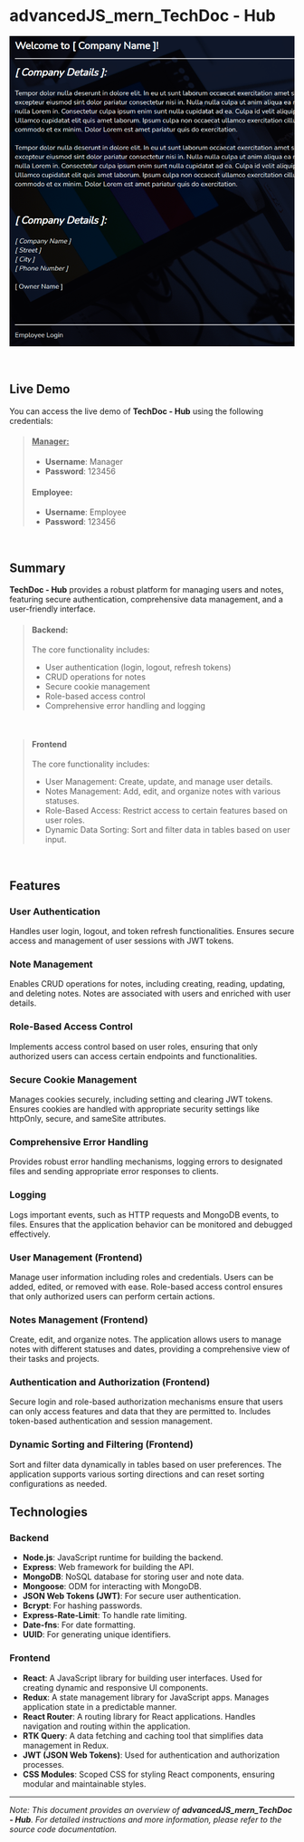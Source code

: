 # advancedJS_mern_TechDoc - Hub

![advancedJS_mern_TechDoc - Hub](frontend/public/img/advancedJS_mern_techdoc-hub.png)

<br>

## Live Demo

You can access the live demo of **TechDoc - Hub** using the following credentials:

<blockquote>

#### <u> Manager: </u>

- **Username**: Manager
- **Password**: 123456

#### Employee:

- **Username**: Employee
- **Password**: 123456

</blockquote>

<br>

## Summary

**TechDoc - Hub** provides a robust platform for managing users and notes, featuring secure authentication, comprehensive data management, and a user-friendly interface.

<blockquote>

#### Backend:

The core functionality includes:

- User authentication (login, logout, refresh tokens)
- CRUD operations for notes
- Secure cookie management
- Role-based access control
- Comprehensive error handling and logging

</blockquote>

<br>

<blockquote>

#### Frontend

The core functionality includes:

- User Management: Create, update, and manage user details.
- Notes Management: Add, edit, and organize notes with various statuses.
- Role-Based Access: Restrict access to certain features based on user roles.
- Dynamic Data Sorting: Sort and filter data in tables based on user input.

</blockquote>

<br>

## Features

### User Authentication

Handles user login, logout, and token refresh functionalities. Ensures secure access and management of user sessions with JWT tokens.

### Note Management

Enables CRUD operations for notes, including creating, reading, updating, and deleting notes. Notes are associated with users and enriched with user details.

### Role-Based Access Control

Implements access control based on user roles, ensuring that only authorized users can access certain endpoints and functionalities.

### Secure Cookie Management

Manages cookies securely, including setting and clearing JWT tokens. Ensures cookies are handled with appropriate security settings like httpOnly, secure, and sameSite attributes.

### Comprehensive Error Handling

Provides robust error handling mechanisms, logging errors to designated files and sending appropriate error responses to clients.

### Logging

Logs important events, such as HTTP requests and MongoDB events, to files. Ensures that the application behavior can be monitored and debugged effectively.

### User Management (Frontend)

Manage user information including roles and credentials. Users can be added, edited, or removed with ease. Role-based access control ensures that only authorized users can perform certain actions.

### Notes Management (Frontend)

Create, edit, and organize notes. The application allows users to manage notes with different statuses and dates, providing a comprehensive view of their tasks and projects.

### Authentication and Authorization (Frontend)

Secure login and role-based authorization mechanisms ensure that users can only access features and data that they are permitted to. Includes token-based authentication and session management.

### Dynamic Sorting and Filtering (Frontend)

Sort and filter data dynamically in tables based on user preferences. The application supports various sorting directions and can reset sorting configurations as needed.

## Technologies

### Backend

- **Node.js**: JavaScript runtime for building the backend.
- **Express**: Web framework for building the API.
- **MongoDB**: NoSQL database for storing user and note data.
- **Mongoose**: ODM for interacting with MongoDB.
- **JSON Web Tokens (JWT)**: For secure user authentication.
- **Bcrypt**: For hashing passwords.
- **Express-Rate-Limit**: To handle rate limiting.
- **Date-fns**: For date formatting.
- **UUID**: For generating unique identifiers.

### Frontend

- **React**: A JavaScript library for building user interfaces. Used for creating dynamic and responsive UI components.
- **Redux**: A state management library for JavaScript apps. Manages application state in a predictable manner.
- **React Router**: A routing library for React applications. Handles navigation and routing within the application.
- **RTK Query**: A data fetching and caching tool that simplifies data management in Redux.
- **JWT (JSON Web Tokens)**: Used for authentication and authorization processes.
- **CSS Modules**: Scoped CSS for styling React components, ensuring modular and maintainable styles.

---

_Note: This document provides an overview of **advancedJS_mern_TechDoc - Hub**. For detailed instructions and more information, please refer to the source code documentation._
